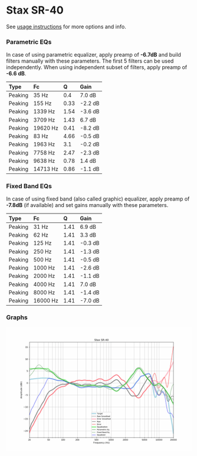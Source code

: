 # Stax SR-40
See [usage instructions](https://github.com/jaakkopasanen/AutoEq#usage) for more options and info.

### Parametric EQs
In case of using parametric equalizer, apply preamp of **-6.7dB** and build filters manually
with these parameters. The first 5 filters can be used independently.
When using independent subset of filters, apply preamp of **-6.6 dB**.

| Type    | Fc       |    Q | Gain    |
|:--------|:---------|:-----|:--------|
| Peaking | 35 Hz    | 0.4  | 7.0 dB  |
| Peaking | 155 Hz   | 0.33 | -2.2 dB |
| Peaking | 1339 Hz  | 1.54 | -3.6 dB |
| Peaking | 3709 Hz  | 1.43 | 6.7 dB  |
| Peaking | 19620 Hz | 0.41 | -8.2 dB |
| Peaking | 83 Hz    | 4.66 | -0.5 dB |
| Peaking | 1963 Hz  | 3.1  | -0.2 dB |
| Peaking | 7758 Hz  | 2.47 | -2.3 dB |
| Peaking | 9638 Hz  | 0.78 | 1.4 dB  |
| Peaking | 14713 Hz | 0.86 | -1.1 dB |

### Fixed Band EQs
In case of using fixed band (also called graphic) equalizer, apply preamp of **-7.8dB**
(if available) and set gains manually with these parameters.

| Type    | Fc       |    Q | Gain    |
|:--------|:---------|:-----|:--------|
| Peaking | 31 Hz    | 1.41 | 6.9 dB  |
| Peaking | 62 Hz    | 1.41 | 3.3 dB  |
| Peaking | 125 Hz   | 1.41 | -0.3 dB |
| Peaking | 250 Hz   | 1.41 | -1.3 dB |
| Peaking | 500 Hz   | 1.41 | -0.5 dB |
| Peaking | 1000 Hz  | 1.41 | -2.6 dB |
| Peaking | 2000 Hz  | 1.41 | -1.1 dB |
| Peaking | 4000 Hz  | 1.41 | 7.0 dB  |
| Peaking | 8000 Hz  | 1.41 | -1.4 dB |
| Peaking | 16000 Hz | 1.41 | -7.0 dB |

### Graphs
![](./Stax%20SR-40.png)